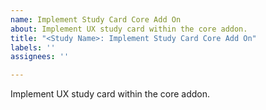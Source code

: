 ```yaml
---
name: Implement Study Card Core Add On
about: Implement UX study card within the core addon.
title: "<Study Name>: Implement Study Card Core Add On"
labels: ''
assignees: ''

---
```


Implement UX study card within the core addon.
